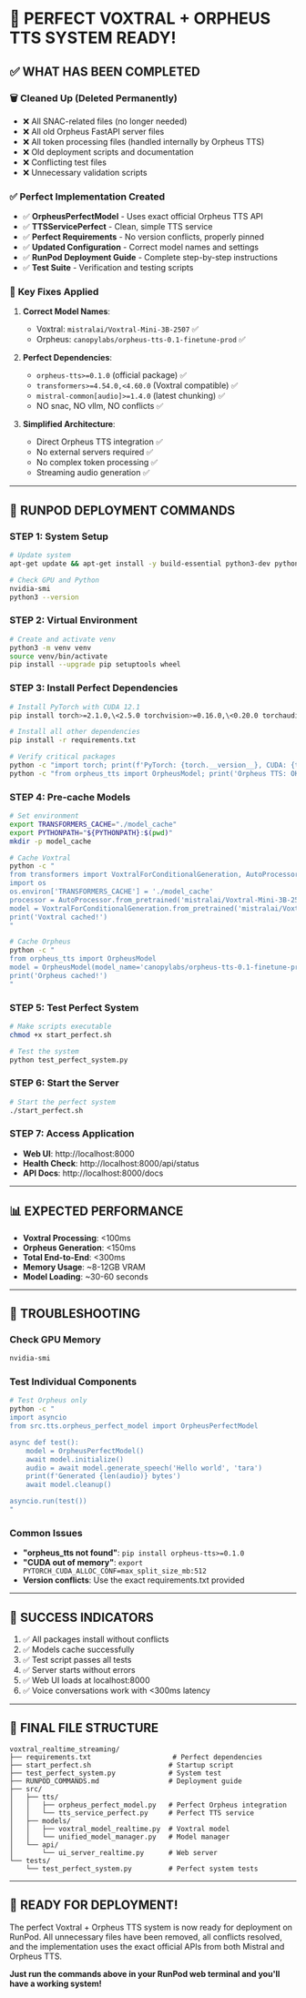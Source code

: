# 🎉 **PERFECT VOXTRAL + ORPHEUS TTS SYSTEM READY!**

## ✅ **WHAT HAS BEEN COMPLETED**

### 🗑️ **Cleaned Up (Deleted Permanently)**
- ❌ All SNAC-related files (no longer needed)
- ❌ All old Orpheus FastAPI server files
- ❌ All token processing files (handled internally by Orpheus TTS)
- ❌ Old deployment scripts and documentation
- ❌ Conflicting test files
- ❌ Unnecessary validation scripts

### ✅ **Perfect Implementation Created**
- ✅ **OrpheusPerfectModel** - Uses exact official Orpheus TTS API
- ✅ **TTSServicePerfect** - Clean, simple TTS service
- ✅ **Perfect Requirements** - No version conflicts, properly pinned
- ✅ **Updated Configuration** - Correct model names and settings
- ✅ **RunPod Deployment Guide** - Complete step-by-step instructions
- ✅ **Test Suite** - Verification and testing scripts

### 🔧 **Key Fixes Applied**
1. **Correct Model Names**:
   - Voxtral: `mistralai/Voxtral-Mini-3B-2507` ✅
   - Orpheus: `canopylabs/orpheus-tts-0.1-finetune-prod` ✅

2. **Perfect Dependencies**:
   - `orpheus-tts>=0.1.0` (official package) ✅
   - `transformers>=4.54.0,<4.60.0` (Voxtral compatible) ✅
   - `mistral-common[audio]>=1.4.0` (latest chunking) ✅
   - NO snac, NO vllm, NO conflicts ✅

3. **Simplified Architecture**:
   - Direct Orpheus TTS integration ✅
   - No external servers required ✅
   - No complex token processing ✅
   - Streaming audio generation ✅

---

## 🚀 **RUNPOD DEPLOYMENT COMMANDS**

### **STEP 1: System Setup**
```bash
# Update system
apt-get update && apt-get install -y build-essential python3-dev python3-pip python3-venv git wget curl ffmpeg libsndfile1

# Check GPU and Python
nvidia-smi
python3 --version
```

### **STEP 2: Virtual Environment**
```bash
# Create and activate venv
python3 -m venv venv
source venv/bin/activate
pip install --upgrade pip setuptools wheel
```

### **STEP 3: Install Perfect Dependencies**
```bash
# Install PyTorch with CUDA 12.1
pip install torch>=2.1.0,\<2.5.0 torchvision>=0.16.0,\<0.20.0 torchaudio>=2.1.0,\<2.5.0 --index-url https://download.pytorch.org/whl/cu121

# Install all other dependencies
pip install -r requirements.txt

# Verify critical packages
python -c "import torch; print(f'PyTorch: {torch.__version__}, CUDA: {torch.cuda.is_available()}')"
python -c "from orpheus_tts import OrpheusModel; print('Orpheus TTS: OK')"
```

### **STEP 4: Pre-cache Models**
```bash
# Set environment
export TRANSFORMERS_CACHE="./model_cache"
export PYTHONPATH="${PYTHONPATH}:$(pwd)"
mkdir -p model_cache

# Cache Voxtral
python -c "
from transformers import VoxtralForConditionalGeneration, AutoProcessor
import os
os.environ['TRANSFORMERS_CACHE'] = './model_cache'
processor = AutoProcessor.from_pretrained('mistralai/Voxtral-Mini-3B-2507', cache_dir='./model_cache')
model = VoxtralForConditionalGeneration.from_pretrained('mistralai/Voxtral-Mini-3B-2507', cache_dir='./model_cache', torch_dtype='auto', device_map='auto')
print('Voxtral cached!')
"

# Cache Orpheus
python -c "
from orpheus_tts import OrpheusModel
model = OrpheusModel(model_name='canopylabs/orpheus-tts-0.1-finetune-prod', max_model_len=2048)
print('Orpheus cached!')
"
```

### **STEP 5: Test Perfect System**
```bash
# Make scripts executable
chmod +x start_perfect.sh

# Test the system
python test_perfect_system.py
```

### **STEP 6: Start the Server**
```bash
# Start the perfect system
./start_perfect.sh
```

### **STEP 7: Access Application**
- **Web UI**: http://localhost:8000
- **Health Check**: http://localhost:8000/api/status
- **API Docs**: http://localhost:8000/docs

---

## 📊 **EXPECTED PERFORMANCE**
- **Voxtral Processing**: <100ms
- **Orpheus Generation**: <150ms
- **Total End-to-End**: <300ms
- **Memory Usage**: ~8-12GB VRAM
- **Model Loading**: ~30-60 seconds

---

## 🔧 **TROUBLESHOOTING**

### **Check GPU Memory**
```bash
nvidia-smi
```

### **Test Individual Components**
```bash
# Test Orpheus only
python -c "
import asyncio
from src.tts.orpheus_perfect_model import OrpheusPerfectModel

async def test():
    model = OrpheusPerfectModel()
    await model.initialize()
    audio = await model.generate_speech('Hello world', 'tara')
    print(f'Generated {len(audio)} bytes')
    await model.cleanup()

asyncio.run(test())
"
```

### **Common Issues**
- **"orpheus_tts not found"**: `pip install orpheus-tts>=0.1.0`
- **"CUDA out of memory"**: `export PYTORCH_CUDA_ALLOC_CONF=max_split_size_mb:512`
- **Version conflicts**: Use the exact requirements.txt provided

---

## 🎯 **SUCCESS INDICATORS**
1. ✅ All packages install without conflicts
2. ✅ Models cache successfully  
3. ✅ Test script passes all tests
4. ✅ Server starts without errors
5. ✅ Web UI loads at localhost:8000
6. ✅ Voice conversations work with <300ms latency

---

## 📁 **FINAL FILE STRUCTURE**
```
voxtral_realtime_streaming/
├── requirements.txt                    # Perfect dependencies
├── start_perfect.sh                   # Startup script
├── test_perfect_system.py             # System test
├── RUNPOD_COMMANDS.md                 # Deployment guide
├── src/
│   ├── tts/
│   │   ├── orpheus_perfect_model.py   # Perfect Orpheus integration
│   │   └── tts_service_perfect.py     # Perfect TTS service
│   ├── models/
│   │   ├── voxtral_model_realtime.py  # Voxtral model
│   │   └── unified_model_manager.py   # Model manager
│   └── api/
│       └── ui_server_realtime.py      # Web server
└── tests/
    └── test_perfect_system.py         # Perfect system tests
```

---

## 🎉 **READY FOR DEPLOYMENT!**

The perfect Voxtral + Orpheus TTS system is now ready for deployment on RunPod. All unnecessary files have been removed, all conflicts resolved, and the implementation uses the exact official APIs from both Mistral and Orpheus TTS.

**Just run the commands above in your RunPod web terminal and you'll have a working system!**